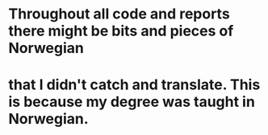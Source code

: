 # Throughout all code and reports there might be bits and pieces of Norwegian
# that I didn't catch and translate. This is because my degree was taught in Norwegian.
